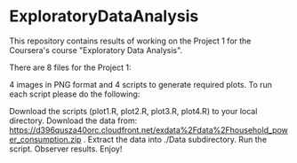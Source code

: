 # ExploratoryDataAnalysis
This repository contains results of working on the Project 1 for the Coursera's course "Exploratory Data Analysis".

There are 8 files for the Project 1:

4 images in PNG format and
4 scripts to generate required plots.
To run each script please do the following:

Download the scripts (plot1.R, plot2.R, plot3.R, plot4.R) to your local directory.
Download the data from: https://d396qusza40orc.cloudfront.net/exdata%2Fdata%2Fhousehold_power_consumption.zip .
Extract the data into ./Data subdirectory.
Run the script.
Observer results.
Enjoy!
